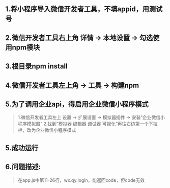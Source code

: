 ## 1.将小程序导入微信开发者工具，不填appid，用测试号

## 2.微信开发者工具右上角 详情 -> 本地设置 -> 勾选使用npm模块

## 3.根目录npm install

## 4.微信开发者工具左上角 -> 工具 -> 构建npm

## 5.为了调用企业api，得启用企业微信小程序模式
> 1.微信开发者工具左上 设置 -> 扩展设置 -> 模拟器插件 -> 安装”企业微信小程序模拟器“
> 2.找到”模拟器 编辑器 调试器 可视化“再往右边第一个下拉栏，改为企业微信小程序模式
## 5.成功运行

## 6.问题描述:

> 在app.js中第11-26行，wx.qy.login，能返回code，但code无效